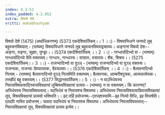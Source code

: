 ```yaml
---
index: 4.2.52
index_padded: 4.2.052
sutra: विषयो देशे
vritti: mahabhashyam

---
```

 विषयो देशे (1475) (अर्थाधिकरणम्) (5373 एकदेशिवार्तिकम्।। 1 ।।) - विषयाभिधाने जनपदे लुब् बहुवचनविषयात् - (भाष्यम्) विषयाभिधाने जनपदे लुब् बहुवचनविषयाद्वक्तव्यः। अङ्गानां विषयो देशः--अङ्गाः, वङ्गाः, सुह्माः, पुण्ड्राः।। (5374 एकदेशिवार्तिकम् ।। 2 ।।) - गान्धार्यादिभ्यो वा - (भाष्यम्) गान्धार्यादिभ्यो वेति वक्तव्यम्। गान्धारः, गान्धारयः। वासातः, वसातयः। शैबः, शिबयः।। (5275 एकदेशिवार्तिकम्।। 3 ।।) - राजन्यादिभ्यो वा वुञ्ञ् - (भाष्यम्) राजन्यादिभ्यो वा वुञ्ञ् वक्तव्यः। राजन्यकः, राजन्याः दैवयातवकः, दैवयातवाः।। (5376 एकदेशिवार्तिकम् ।। 4 ।।) - बैल्ववनादिभ्यो नित्यम् - (भाष्यम्) बैल्ववनादिभ्यो वुञ्ञ् नित्यमिति वक्तव्यम्। बैल्ववनकः, आम्बरीषपुत्रकः, आत्मकामेयकः। तत्तर्हीदं बहु वक्तव्यम्।। (5377 सिद्धान्तवार्तिकम्।। 5 ।।) - न वाऽभिधेयस्य निवासविषयत्वाद्निवासविवक्षायां लुब्विषयविवक्षायां प्रत्ययः - (भाष्यम्) न वा वक्तव्यम्। किं कारणम्? अभिधेयस्य निवासविषयत्वात्। यदभिधेयं स निवासश्च विषयश्च। अभिधेयस्य निवासविषयत्वान्निवासविवक्षायां लुप्, विषयविवक्षायां प्रत्ययो भविष्यति।। इदं तर्हि प्रयोजनम्--एतज्ज्ञास्यामि--इह नित्यो विधिः, इह विभाषेति। एतदपि नास्ति प्रयोजनम्। यावता यदभिधेयं स निवासश्च विषयश्च। अभिधेयस्य निवासविषयत्वात्--निवासविवक्षायां लुप्, विषयविवक्षायां प्रत्यय इत्येव।। 